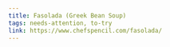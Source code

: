 ```yaml
---
title: Fasolada (Greek Bean Soup)
tags: needs-attention, to-try
link: https://www.chefspencil.com/fasolada/
---
```


